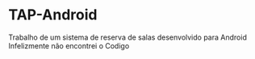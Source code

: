 # TAP-Android
Trabalho de um sistema de reserva de salas desenvolvido para Android
Infelizmente não encontrei o Codigo
